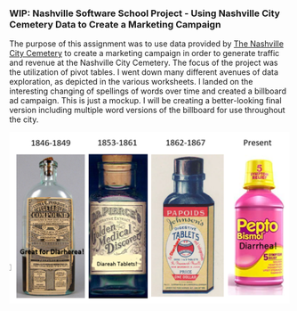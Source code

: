 ### WIP: Nashville Software School Project - Using Nashville City Cemetery Data to Create a Marketing Campaign  

The purpose of this assignment was to use data provided by [The Nashville City Cemetery](http://www.thenashvillecitycemetery.org/) to create a marketing campaign in order to generate traffic and revenue at the Nashville City Cemetery. The focus of the project was the utilization of pivot tables. I went down many different avenues of data exploration, as depicted in the various worksheets. I landed on the interesting changing of spellings of words over time and created a billboard ad campaign. This is just a mockup. I will be creating a better-looking final version including multiple word versions of the billboard for use throughout the city.

![Diarrhea Billboard](/assets/diarrhea.png)
